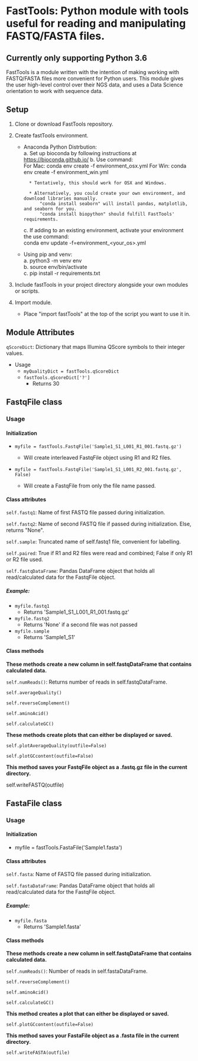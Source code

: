 # FastTools: Python module with tools useful for reading and manipulating FASTQ/FASTA files.

## Currently only supporting Python 3.6

FastTools is a module written with the intention of making working with FASTQ/FASTA files more convenient for Python users.
This module gives the user high-level control over their NGS data, and uses a Data Science orientation to work with sequence
data.

## Setup
1. Clone or download FastTools repository.

2. Create fastTools environment.

    * Anaconda Python Distrbution:  
        a. Set up bioconda by following instructions at https://bioconda.github.io/
        b. Use command:  
            For Mac: conda env create -f environment_osx.yml
            For Win: conda env create -f environment_win.yml
            
            * Tentatively, this should work for OSX and Windows.
     
            * Alternatively, you could create your own environment, and download libraries manually.  
                "conda install seaborn" will install pandas, matplotlib, and seaborn for you.  
                "conda install biopython" should fulfill FastTools' requirements.
            
        c. If adding to an existing environment, activate your environment the use command:  
            conda env update -f=environment_<your_os>.yml

    * Using pip and venv:  
        a. python3 -m venv env  
        b. source env/bin/activate  
        c. pip install -r requirements.txt
        
4. Include fastTools in your project directory alongside your own modules or scripts.

5. Import module.
     * Place "import fastTools" at the top of the script you want to use it in.

## Module Attributes
`qScoreDict`: Dictionary that maps Illumina QScore symbols to their integer values.  
* Usage
  * `myQualityDict = fastTools.qScoreDict`
  * `fastTools.qScoreDict['?']`
    * Returns 30

## FastqFile class
### Usage
#### Initialization
  * `myfile = fastTools.FastqFile('Sample1_S1_L001_R1_001.fastq.gz')`
    * Will create interleaved FastqFile object using R1 and R2 files.
    
  * `myfile = fastTools.FastqFile('Sample1_S1_L001_R2_001.fastq.gz', False)`
    * Will create a FastqFile from only the file name passed.
  
#### Class attributes
`self.fastq1`: Name of first FASTQ file passed during initialization.

`self.fastq2`: Name of second FASTQ file if passed during initialization. Else, returns "None".

`self.sample`: Truncated name of self.fastq1 file, convenient for labelling.

`self.paired`: True if R1 and R2 files were read and combined; False if only R1 or R2 file used.

`self.fastqDataFrame`: Pandas DataFrame object that holds all read/calculated data for the FastqFile object.

##### Example:
* `myfile.fastq1`
  * Returns 'Sample1_S1_L001_R1_001.fastq.gz'
* `myfile.fastq2`
  * Returns 'None' if a second file was not passed
* `myfile.sample`
  * Returns 'Sample1_S1'
  
#### Class methods
**These methods create a new column in self.fastqDataFrame that contains calculated data.**  

`self.numReads()`: Returns number of reads in self.fastqDataFrame.

`self.averageQuality()`

`self.reverseComplement()`

`self.aminoAcid()`

`self.calculateGC()`

**These methods create plots that can either be displayed or saved.**  

`self.plotAverageQuality(outfile=False)`

`self.plotGCcontent(outfile=False)`

**This method saves your FastqFile object as a .fastq.gz file in the current directory.**  

self.writeFASTQ(outfile)

## FastaFile class
### Usage
#### Initialization  
  * myfile = fastTools.FastaFile('Sample1.fasta')
  
#### Class attributes
`self.fasta`: Name of FASTQ file passed during initialization.

`self.fastaDataFrame`: Pandas DataFrame object that holds all read/calculated data for the FastqFile object.

##### Example:
* `myfile.fasta`
  * Returns 'Sample1.fasta'
  
#### Class methods
**These methods create a new column in self.fastqDataFrame that contains calculated data.**

`self.numReads()`: Number of reads in self.fastaDataFrame.

`self.reverseComplement()`

`self.aminoAcid()`

`self.calculateGC()`

**This method creates a plot that can either be displayed or saved.**

`self.plotGCcontent(outfile=False)`

**This method saves your FastaFile object as a .fasta file in the current directory.**

`self.writeFASTA(outfile)`
